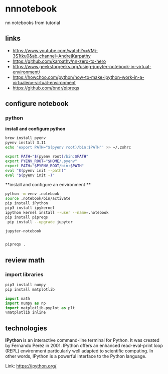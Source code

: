 # nnnotebook

nn notebooks from tutorial

## links

- <https://www.youtube.com/watch?v=VMj-3S1tku0&ab_channel=AndrejKarpathy>
- <https://github.com/karpathy/nn-zero-to-hero>
- <https://www.geeksforgeeks.org/using-jupyter-notebook-in-virtual-environment/>
- <https://howchoo.com/python/how-to-make-ipython-work-in-a-virtualenv-virtual-environment>
- <https://github.com/bndr/pipreqs>

## configure notebook

### python

**install and configure python**

```bash
brew install pyenv
pyenv install 3.11
echo 'export PATH="$(pyenv root)/bin:$PATH"' >> ~/.zshrc

export PATH="$(pyenv root)/bin:$PATH"
export PYENV_ROOT="$HOME/.pyenv"
export PATH="$PYENV_ROOT/bin:$PATH"
eval "$(pyenv init --path)"
eval "$(pyenv init -)"

```

**install and configure an environment
**

```bash
python -m venv .notebook
source .notebook/bin/activate
pip install iPython
pip3 install ipykernel
ipython kernel install --user --name=.notebook
pip install pipreqs
 pip install --upgrade jupyter

jupyter-notebook


pipreqs .
```

## review math

### import libraries

```bash
pip3 install numpy
pip install matplotlib
```

```python
import math
import numpy as np
import matplotlib.pyplot as plt
%matplotlib inline

```

## technologies

**IPython** is an interactive command-line terminal for Python. It was created by Fernando Perez in 2001. IPython offers an enhanced read-eval-print loop (REPL) environment particularly well adapted to scientific computing. In other words, IPython is a powerful interface to the Python language.

Link: <https://ipython.org/>
